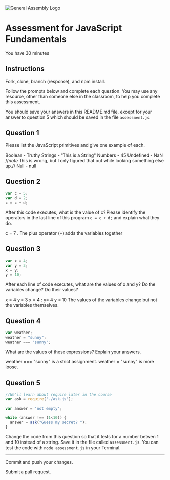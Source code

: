 ![General Assembly Logo](http://i.imgur.com/ke8USTq.png)

# Assessment for JavaScript Fundamentals

You have 30 minutes

## Instructions

Fork, clone, branch (response), and npm install.

Follow the prompts below and complete each question.  You may use any resource, other than someone else in the classroom, to help you complete this assessment.

You should save your answers in this README.md file, except for your answer to question 5 which should be saved in the file `assessment.js`.

## Question 1

Please list the JavaScript primitives and give one example of each.

Boolean - Truthy
Strings - "This is a String"
Numbers - 45
Undefined - NaN //*note* This is wrong, but I only figured that out while looking something else up.//
Null - null

## Question 2

```js
var c = 5;
var d = 2;
c = c + d;
```

After this code executes, what is the value of c?  Please identify the operators in the last line of this program `c = c + d;` and explain what they do.

c = 7 . The plus operator (+) adds the variables together

## Question 3

```js
var x = 4;
var y = 3;
x = y;
y = 10;
```

After each line of code executes, what are the values of x and y?  Do the variables change?  Do their values?

x = 4
y = 3
x = 4 : y= 4
y = 10
The values of the variables change but not the variables themselves.

## Question 4

```js
var weather;
weather = "sunny";
weather === "sunny";
```

What are the values of these expressions?  Explain your answers.

weather === "sunny" is a strict assignment.  weather = "sunny" is more loose.

## Question 5

```js
//We'll learn about require later in the course
var ask = require('./ask.js');

var answer = 'not empty';

while (answer !== (1<10)) {
  answer = ask("Guess my secret? ");
}
```

Change the code from this question so that it tests for a number betwen 1 and 10 instead of a string.  Save it in the file called `assessment.js`.  You can test the code with `node assessment.js` in your Terminal.

---

Commit and push your changes.

Submit a pull request.

